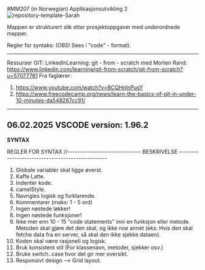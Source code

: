 #MM207 (in Norwegian)
Applikasjonsutvikling 2 
![repository-template-Sarah](https://github.com/user-attachments/assets/8e0884cd-ebb8-498b-92a8-4ca550c38027)

Mappen er strukturert slik etter prosjektoppgaver med underordnede mapper. 

Regler for syntaks: 
(OBS! Sees i "code" - format).

---
Ressurser GIT:
LinkedInLearning: git - from - scratch med Morten Rand: 
https://www.linkedin.com/learning/git-from-scratch/git-from-scratch?u=57077761
Fra faglærer:
1. https://www.youtube.com/watch?v=BCQHnlnPusY
2. https://www.freecodecamp.org/news/learn-the-basics-of-git-in-under-10-minutes-da548267cc91/

---
06.02.2025
VSCODE version: 1.96.2
---

**SYNTAX**

REGLER FOR SYNTAX
//------------------------------ BESKRIVELSE -------------------------------------------------

1. Globale variabler skal ligge øverst.
2. Kaffe Latte.
3. Indentér kode.
4. camelStyle.
5. Navngies logisk og forklarende.
6. Kommentarer (maks: 1 - 5 ord)
7. Ingen nøstede løkker!
8. Ingen nøstede funksjoner!
9. Ikke mer enn 10 - 15 "code statements" inni en funksjon eller metode. Metoden skal gjøre det den skal, og ikke noe annet (eks: Hvis den skal fetche data fra en server, så skal den ikke sjekke dataen).
10. Koden skal være rasjonell og logisk.
11. Bruk konsistent stil (For klassenavn, metoder, sjekker osv.)
12. Bruke switch..case hvor det gir mer oversikt. 
13. Responsivt design --> Grid layout.
